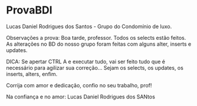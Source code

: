 # ProvaBDI
Lucas Daniel Rodrigues dos Santos - Grupo do Condomínio de luxo.

Observações a prova:
Boa tarde, professor. Todos os selects estão feitos. As alterações no BD do nosso grupo foram feitas com alguns alter, inserts e updates. 

DICA: Se apertar CTRL A e executar tudo, vai ser feito tudo que é necessário para agilizar sua correção... Sejam os selects, os updates, os inserts, alters, enfim.

Corrija com amor e dedicação, confio no seu trabalho, prof!

Na confiança e no amor:
Lucas Daniel Rodrigues dos SANtos
